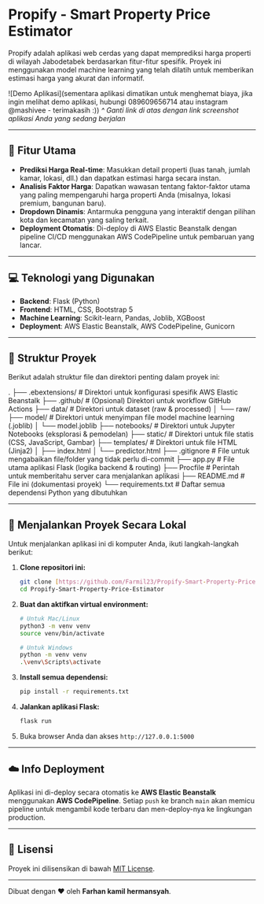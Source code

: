# Propify - Smart Property Price Estimator

Propify adalah aplikasi web cerdas yang dapat memprediksi harga properti di wilayah Jabodetabek berdasarkan fitur-fitur spesifik. Proyek ini menggunakan model machine learning yang telah dilatih untuk memberikan estimasi harga yang akurat dan informatif.

![Demo Aplikasi](sementara aplikasi dimatikan untuk menghemat biaya, jika ingin melihat demo aplikasi, hubungi 089609656714 atau instagram @mashivee - terimakasih :))
_^ Ganti link di atas dengan link screenshot aplikasi Anda yang sedang berjalan_

---

## 🌟 Fitur Utama

-   **Prediksi Harga Real-time**: Masukkan detail properti (luas tanah, jumlah kamar, lokasi, dll.) dan dapatkan estimasi harga secara instan.
-   **Analisis Faktor Harga**: Dapatkan wawasan tentang faktor-faktor utama yang paling mempengaruhi harga properti Anda (misalnya, lokasi premium, bangunan baru).
-   **Dropdown Dinamis**: Antarmuka pengguna yang interaktif dengan pilihan kota dan kecamatan yang saling terkait.
-   **Deployment Otomatis**: Di-deploy di AWS Elastic Beanstalk dengan pipeline CI/CD menggunakan AWS CodePipeline untuk pembaruan yang lancar.

---

## 💻 Teknologi yang Digunakan

-   **Backend**: Flask (Python)
-   **Frontend**: HTML, CSS, Bootstrap 5
-   **Machine Learning**: Scikit-learn, Pandas, Joblib, XGBoost
-   **Deployment**: AWS Elastic Beanstalk, AWS CodePipeline, Gunicorn

---

## 📂 Struktur Proyek

Berikut adalah struktur file dan direktori penting dalam proyek ini:

.
├── .ebextensions/      # Direktori untuk konfigurasi spesifik AWS Elastic Beanstalk
├── .github/            # (Opsional) Direktori untuk workflow GitHub Actions
├── data/               # Direktori untuk dataset (raw & processed)
│   └── raw/
├── model/              # Direktori untuk menyimpan file model machine learning (.joblib)
│   └── model.joblib
├── notebooks/          # Direktori untuk Jupyter Notebooks (eksplorasi & pemodelan)
├── static/             # Direktori untuk file statis (CSS, JavaScript, Gambar)
├── templates/          # Direktori untuk file HTML (Jinja2)
│   ├── index.html
│   └── predictor.html
├── .gitignore          # File untuk mengabaikan file/folder yang tidak perlu di-commit
├── app.py              # File utama aplikasi Flask (logika backend & routing)
├── Procfile            # Perintah untuk memberitahu server cara menjalankan aplikasi
├── README.md           # File ini (dokumentasi proyek)
└── requirements.txt    # Daftar semua dependensi Python yang dibutuhkan


---

## 🚀 Menjalankan Proyek Secara Lokal

Untuk menjalankan aplikasi ini di komputer Anda, ikuti langkah-langkah berikut:

1.  **Clone repositori ini:**
    ```bash
    git clone [https://github.com/Farmil23/Propify-Smart-Property-Price-Estimator.git](https://github.com/Farmil23/Propify-Smart-Property-Price-Estimator.git)
    cd Propify-Smart-Property-Price-Estimator
    ```

2.  **Buat dan aktifkan virtual environment:**
    ```bash
    # Untuk Mac/Linux
    python3 -m venv venv
    source venv/bin/activate

    # Untuk Windows
    python -m venv venv
    .\venv\Scripts\activate
    ```

3.  **Install semua dependensi:**
    ```bash
    pip install -r requirements.txt
    ```

4.  **Jalankan aplikasi Flask:**
    ```bash
    flask run
    ```

5.  Buka browser Anda dan akses `http://127.0.0.1:5000`

---

## ☁️ Info Deployment

Aplikasi ini di-deploy secara otomatis ke **AWS Elastic Beanstalk** menggunakan **AWS CodePipeline**. Setiap `push` ke branch `main` akan memicu pipeline untuk mengambil kode terbaru dan men-deploy-nya ke lingkungan production.

---

## 📄 Lisensi

Proyek ini dilisensikan di bawah [MIT License](LICENSE).

---

Dibuat dengan ❤️ oleh **Farhan kamil hermansyah**.
